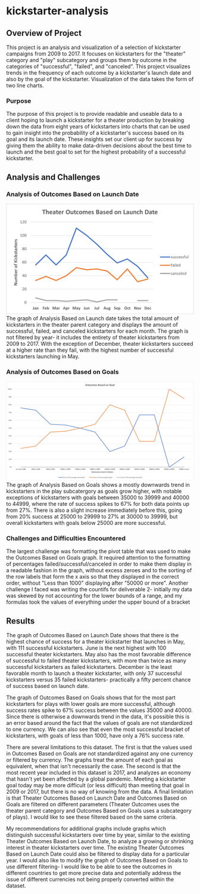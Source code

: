 # kickstarter-analysis
## Overview of Project
This project is an analysis and visualization of a selection of kickstarter campaigns from 2009 to 2017. It focuses on kickstarters for the "theater" category and "play" subcategory and groups them by outcome in the categories of "successful", "failed", and "canceled". This project visualizes trends in the frequency of each outcome by a kickstarter's launch date and also by the goal of the kickstarter. 
Visualization of the data takes the form of two line charts.
### Purpose
The purpose of this project is to provide readable and useable data to a client hoping to launch a kickstarter for a theater production by breaking down the data from eight years of kickstarters into charts that can be used to gain insight into the probability of a kickstarter's success based on its goal and its launch date. 
These insights set our client up for success by giving them the ability to make data-driven decisions about the best time to launch and the best goal to set for the highest probability of a successful kickstarter.
## Analysis and Challenges

### Analysis of Outcomes Based on Launch Date
![Theater Outcomes Vs Launch](https://github.com/ChrisJAnderson/kickstarter-analysis/blob/main/Theater_Outcomes_vs_Launch.png)
The graph of Analysis Based on Launch date takes the total amount of kickstarters in the theater parent category and displays the amount of successful, failed, and canceled kickstarters for each month. The graph is not filtered by year- it includes the entirety of theater kickstarters from 2009 to 2017. With the exception of December, theater kickstarters succeed at a higher rate than they fail, with the highest number of successful kickstarters launching in May. 
### Analysis of Outcomes Based on Goals
![Outcomes Vs Goals](https://github.com/ChrisJAnderson/kickstarter-analysis/blob/main/Outcomes_vs_Goals.png)
The graph of Analysis Based on Goals shows a mostly downwards trend in kickstarters in the play subcatergory as goals grow higher, with notable exceptions of kickstarters with goals between 35000 to 39999 and 40000 to 44999, where the rate of success spikes to 67% for both data points up from 27%. There is also a slight increase immediately before this, going from 20% success at 25000 to 29999 to 27% at 30000 to 39999, but overall kickstarters with goals below 25000 are more successful.
### Challenges and Difficulties Encountered
The largest challenge was formatting the pivot table that was used to make the Outcomes Based on Goals graph. It required attention to the formatting of percentages failed/successful/canceled in order to make them display in a readable fashion in the graph, without excess zeroes and to the sorting of the row labels that form the x axis so that they displayed in the correct order, without "Less than 1000" displaying after "50000 or more". Another challenge I faced was writing the countifs for deliverable 2- initially my data was skewed by not accounting for the lower bounds of a range, and my formulas took the values of everything under the upper bound of a bracket
## Results
The graph of Outcomes Based on Launch Date shows that there is the highest chance of success for a theater kickstarter that launches in May, with 111 successful kickstarters. June is the next highest with 100 successful theater kickstarters. May also has the most favorable difference of successful to failed theater kickstarters, with more than twice as many successful kickstarters as failed kickstarters. December is the least favorable month to launch a theater kickstarter, with only 37 successful kickstarters versus 35 failed kickstarters- practically a fifty percent chance of success based on launch date.

The graph of Outcomes Based on Goals shows that for the most part kickstarters for plays with lower goals are more successful, although success rates spike to 67% success between the values 35000 and 40000. Since there is otherwise a downwards trend in the data, it's possible this is an error based around the fact that the values of goals are not standardized to one currency. We can also see that even the most successful bracket of kickstarters, with goals of less than 1000, have only a 76% success rate.

There are several limitations to this dataset. The first is that the values used in Outcomes Based on Goals are not standardized against any one currency or filtered by currency. The graphs treat the amount of each goal as equivalent, when that isn't necessarily the case. The second is that the most recent year included in this dataset is 2017, and analyzes an economy that hasn't yet been affected by a global pandemic. Meeting a kickstarter goal today may be more difficult (or less difficult) than meeting that goal in 2009 or 2017, but there is no way of knowing from the data. A final limitation is that Theater Outcomes Based on Launch Date and Outcomes Based on Goals are filtered on different parameters (Theater Outcomes uses the theater parent category and Outcomes Based on Goals uses a subcategory of plays). I would like to see these filtered based on the same criteria.

My recommendations for additional graphs include graphs which distinguish successful kickstarters over time by year, similar to the existing Theater Outcomes Based on Launch Date, to analyze a growing or shrinking interest in theater kickstarters over time. The existing Theater Outcomes Based on Launch Date could also be filtered to display data for a particular year.
I would also like to modify the graph of Outcomes Based on Goals to use different filtering- I would like to be able to see the outcomes in different countries to get more precise data and potentially address the issue of different currencies not being properly converted within the dataset.
